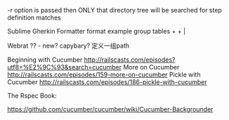 -r option is passed then ONLY that directory tree will be searched for step definition matches

Sublime Gherkin Formatter
  format example group tables  <Cmd> + <Shift> + |

Webrat ?? - new? capybary?
  定义一组path



Beginning with Cucumber http://railscasts.com/episodes?utf8=%E2%9C%93&search=cucumber
More on Cucumber http://railscasts.com/episodes/159-more-on-cucumber
Pickle with Cucumber http://railscasts.com/episodes/186-pickle-with-cucumber

The Rspec Book:

https://github.com/cucumber/cucumber/wiki/Cucumber-Backgrounder




